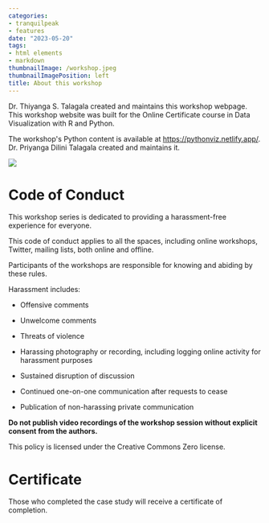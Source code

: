```yaml
---
categories:
- tranquilpeak
- features
date: "2023-05-20"
tags:
- html elements
- markdown
thumbnailImage: /workshop.jpeg
thumbnailImagePosition: left
title: About this workshop
---
```


Dr. Thiyanga S. Talagala created and maintains this workshop webpage. This workshop website was built for the Online Certificate course in Data Visualization with R and Python.

The workshop's Python content is available at https://pythonviz.netlify.app/. Dr. Priyanga Dilini Talagala created and maintains it.

![](/workshop.jpeg)

# Code of Conduct

This workshop series is dedicated to providing a harassment-free experience for everyone.

This code of conduct applies to all the spaces, including online workshops, Twitter, mailing lists, both online and offline.

Participants of the workshops are responsible for knowing and abiding by these rules.

Harassment includes:

- Offensive comments

- Unwelcome comments

- Threats of violence

- Harassing photography or recording, including logging online activity for harassment purposes

- Sustained disruption of discussion

- Continued one-on-one communication after requests to cease

- Publication of non-harassing private communication

**Do not publish video recordings of the workshop session without explicit consent from the authors.**


This policy is licensed under the Creative Commons Zero license.

# Certificate

Those who completed the case study will receive a certificate of completion.
